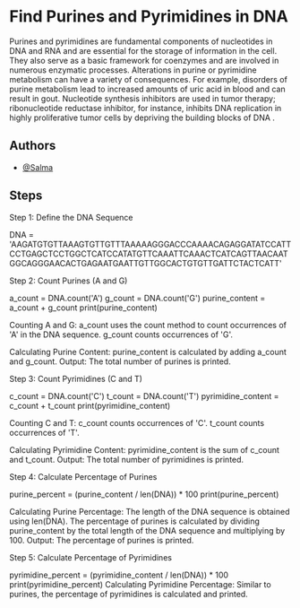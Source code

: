 # Find Purines and Pyrimidines in DNA

Purines and pyrimidines are fundamental components of nucleotides in DNA and RNA and are essential for the storage of information in the cell. They also serve as a basic framework for coenzymes and are involved in numerous enzymatic processes. Alterations in purine or pyrimidine metabolism can have a variety of consequences. For example, disorders of purine metabolism lead to increased amounts of uric acid in blood and can result in gout. Nucleotide synthesis inhibitors are used in tumor therapy; ribonucleotide reductase inhibitor, for instance, inhibits DNA replication in highly proliferative tumor cells by depriving the building blocks of DNA .

## Authors

- [@Salma](https://github.com/Bioinformatician-dev)


## Steps
Step 1: Define the DNA Sequence

DNA = 'AAGATGTGTTAAAGTGTTGTTTAAAAAGGGACCCAAAACAGAGGATATCCATTCCTGAGCTCCTGGCTCATCCATATGTTCAAATTCAAACTCATCAGTTAACAATGGCAGGGAACACTGAGAATGAATTGTTGGCACTGTGTTGATTCTACTCATT'

Step 2: Count Purines (A and G)

a_count = DNA.count('A')
g_count = DNA.count('G')
purine_content = a_count + g_count
print(purine_content)

Counting A and G:
a_count uses the count method to count occurrences of 'A' in the DNA sequence.
g_count counts occurrences of 'G'.

Calculating Purine Content:
purine_content is calculated by adding a_count and g_count.
Output:
The total number of purines is printed.

Step 3: Count Pyrimidines (C and T)

c_count = DNA.count('C')
t_count = DNA.count('T')
pyrimidine_content = c_count + t_count
print(pyrimidine_content)

Counting C and T:
c_count counts occurrences of 'C'.
t_count counts occurrences of 'T'.

Calculating Pyrimidine Content:
pyrimidine_content is the sum of c_count and t_count.
Output:
The total number of pyrimidines is printed.

Step 4: Calculate Percentage of Purines

purine_percent = (purine_content / len(DNA)) * 100
print(purine_percent)

Calculating Purine Percentage:
The length of the DNA sequence is obtained using len(DNA).
The percentage of purines is calculated by dividing purine_content by the total length of the DNA sequence and multiplying by 100.
Output:
The percentage of purines is printed.

Step 5: Calculate Percentage of Pyrimidines

pyrimidine_percent = (pyrimidine_content / len(DNA)) * 100
print(pyrimidine_percent)
Calculating Pyrimidine Percentage:
Similar to purines, the percentage of pyrimidines is calculated and printed.
